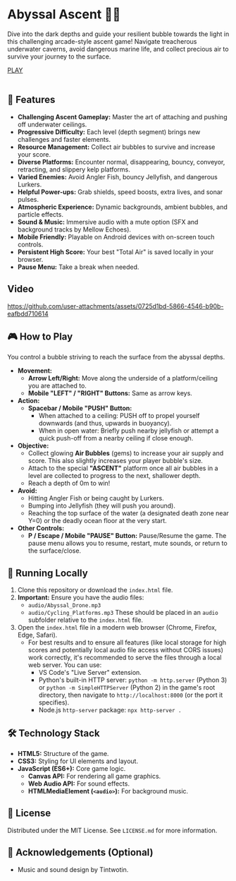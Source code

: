 # Abyssal Ascent 🌊🫧

Dive into the dark depths and guide your resilient bubble towards the light in this challenging arcade-style ascent game! Navigate treacherous underwater caverns, avoid dangerous marine life, and collect precious air to survive your journey to the surface.

<div align="left">
  <a href="https://htmlpreview.github.io/?https://raw.githubusercontent.com/tin2tin/Reach_for_the_Air/master/index.html">PLAY</a><br><br>
</div>

## 🌟 Features

*   **Challenging Ascent Gameplay:** Master the art of attaching and pushing off underwater ceilings.
*   **Progressive Difficulty:** Each level (depth segment) brings new challenges and faster elements.
*   **Resource Management:** Collect air bubbles to survive and increase your score.
*   **Diverse Platforms:** Encounter normal, disappearing, bouncy, conveyor, retracting, and slippery kelp platforms.
*   **Varied Enemies:** Avoid Angler Fish, bouncy Jellyfish, and dangerous Lurkers.
*   **Helpful Power-ups:** Grab shields, speed boosts, extra lives, and sonar pulses.
*   **Atmospheric Experience:** Dynamic backgrounds, ambient bubbles, and particle effects.
*   **Sound & Music:** Immersive audio with a mute option (SFX and background tracks by Mellow Echoes).
*   **Mobile Friendly:** Playable on Android devices with on-screen touch controls.
*   **Persistent High Score:** Your best "Total Air" is saved locally in your browser.
*   **Pause Menu:** Take a break when needed.

## Video

https://github.com/user-attachments/assets/0725d1bd-5866-4546-b90b-eafbdd710614

## 🎮 How to Play

You control a bubble striving to reach the surface from the abyssal depths.

*   **Movement:**
    *   **Arrow Left/Right:** Move along the underside of a platform/ceiling you are attached to.
    *   **Mobile "LEFT" / "RIGHT" Buttons:** Same as arrow keys.
*   **Action:**
    *   **Spacebar / Mobile "PUSH" Button:**
        *   When attached to a ceiling: PUSH off to propel yourself downwards (and thus, upwards in buoyancy).
        *   When in open water: Briefly push nearby jellyfish or attempt a quick push-off from a nearby ceiling if close enough.
*   **Objective:**
    *   Collect glowing **Air Bubbles** (gems) to increase your air supply and score. This also slightly increases your player bubble's size.
    *   Attach to the special **"ASCENT"** platform once all air bubbles in a level are collected to progress to the next, shallower depth.
    *   Reach a depth of 0m to win!
*   **Avoid:**
    *   Hitting Angler Fish or being caught by Lurkers.
    *   Bumping into Jellyfish (they will push you around).
    *   Reaching the top surface of the water (a designated death zone near Y=0) or the deadly ocean floor at the very start.
*   **Other Controls:**
    *   **P / Escape / Mobile "PAUSE" Button:** Pause/Resume the game. The pause menu allows you to resume, restart, mute sounds, or return to the surface/close.

## 🚀 Running Locally

1.  Clone this repository or download the `index.html` file.
2.  **Important:** Ensure you have the audio files:
    *   `audio/Abyssal_Drone.mp3`
    *   `audio/Cycling_Platforms.mp3`
    These should be placed in an `audio` subfolder relative to the `index.html` file.
3.  Open the `index.html` file in a modern web browser (Chrome, Firefox, Edge, Safari).
    *   For best results and to ensure all features (like local storage for high scores and potentially local audio file access without CORS issues) work correctly, it's recommended to serve the files through a local web server. You can use:
        *   VS Code's "Live Server" extension.
        *   Python's built-in HTTP server: `python -m http.server` (Python 3) or `python -m SimpleHTTPServer` (Python 2) in the game's root directory, then navigate to `http://localhost:8000` (or the port it specifies).
        *   Node.js `http-server` package: `npx http-server .`

## 🛠️ Technology Stack

*   **HTML5:** Structure of the game.
*   **CSS3:** Styling for UI elements and layout.
*   **JavaScript (ES6+):** Core game logic.
    *   **Canvas API:** For rendering all game graphics.
    *   **Web Audio API:** For sound effects.
    *   **HTMLMediaElement (`<audio>`):** For background music.

## 📜 License

Distributed under the MIT License. See `LICENSE.md` for more information.


## 🙏 Acknowledgements (Optional)

*   Music and sound design by Tintwotin.
